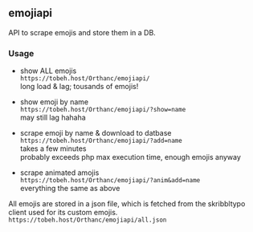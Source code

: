 ## emojiapi

API to scrape emojis and store them in a DB.

### Usage

- show ALL emojis  
`https://tobeh.host/Orthanc/emojiapi/`  
long load & lag; tousands of emojis!

- show emoji by name  
`https://tobeh.host/Orthanc/emojiapi/?show=name`  
may still lag hahaha  

- scrape emoji by name & download to datbase  
`https://tobeh.host/Orthanc/emojiapi/?add=name`   
takes a few minutes  
probably exceeds php max execution time, enough emojis anyway  

- scrape animated amojis  
`https://tobeh.host/Orthanc/emojiapi/?anim&add=name`  
everything the same as above  

All emojis are stored in a json file, which is fetched from the skribbltypo client used for its custom emojis.  
`https://tobeh.host/Orthanc/emojiapi/all.json`

